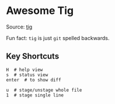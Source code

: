 # Awesome Tig

Source: [tig](https://jonas.github.io/tig/)

Fun fact: `tig` is just `git` spelled backwards.

## Key Shortcuts

```
H  # help view
s  # status view
enter  # to show diff

u  # stage/unstage whole file
1  # stage single line
```
